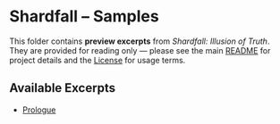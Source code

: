 # Shardfall – Samples

This folder contains **preview excerpts** from *Shardfall: Illusion of Truth*.  
They are provided for reading only — please see the main [README](../README.md) for project details and the [License](../License) for usage terms.

## Available Excerpts
- [Prologue](Prologue.md)
